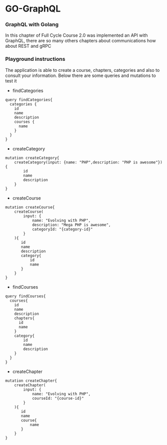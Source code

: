 # GO-GraphQL

### GraphQL with Golang ###
In this chapter of Full Cycle Course 2.0 was implemented an API with GraphQL, there are so many others chapters about communications how about REST and gRPC


### Playground instructions ###
The application is able to create a course, chapters, categories and also to consult your information. Below there are some queries and mutations to test it 

* findCategories
```
query findCategories{
  categories {
    id
    name
    description
    courses {
      name
    }
  }
}
```

* createCategory 
```
mutation createCategory{
    createCategory(input: {name: "PHP",description: "PHP is awesome"}){
        id
        name
        description
    }
}
```

* createCourse
```
mutation createCourse{
    createCourse(
        input: {
            name: "Evolving with PHP",
            description: "Mega PHP is awesome",
            categoryId: "{category-id}"
        }
    ){
       id
       name
       description
       category{
           id
           name
       }
    }
}
```

* findCourses
```
query findCourses{
  courses{
    id
   	name
    description
    chapters{
      id
      name
    }
    category{
        id
        name
        description
    }
  }
}
```

* createChapter
```
mutation createChapter{
    createChapter(
        input: {
            name: "Evolving with PHP",
            courseId: "{course-id}"
        }
    ){
       id
       name
       course{
           name
       }
    }
}
```
